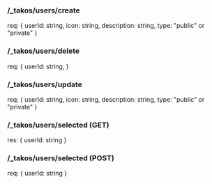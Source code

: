 ### /_takos/users/create

req: { userId: string, icon: string, description: string, type: "public" or
"private" }

### /_takos/users/delete

req: { userId: string, }

### /_takos/users/update

req: { userId: string, icon: string, description: string, type: "public" or
"private" }

### /_takos/users/selected (GET)

res: { userId: string }

### /_takos/users/selected (POST)

req: { userId: string }
